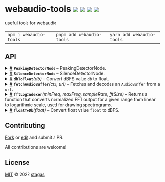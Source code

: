 <h1>
webaudio-tools <a href="https://npmjs.org/package/webaudio-tools"><img src="https://img.shields.io/badge/npm-v1.4.0-F00.svg?colorA=000"/></a> <a href="src"><img src="https://img.shields.io/badge/loc-93-FFF.svg?colorA=000"/></a> <a href="https://cdn.jsdelivr.net/npm/webaudio-tools@1.4.0/dist/webaudio-tools.min.js"><img src="https://img.shields.io/badge/brotli-601b-333.svg?colorA=000"/></a> <a href="LICENSE"><img src="https://img.shields.io/badge/license-MIT-F0B.svg?colorA=000"/></a>
</h1>

<p></p>

useful tools for webaudio

<h4>
<table><tr><td title="Triple click to select and copy paste">
<code>npm i webaudio-tools </code>
</td><td title="Triple click to select and copy paste">
<code>pnpm add webaudio-tools </code>
</td><td title="Triple click to select and copy paste">
<code>yarn add webaudio-tools</code>
</td></tr></table>
</h4>

## API

<p>  <details id="PeakingDetectorNode$20" title="Class" ><summary><span><a href="#PeakingDetectorNode$20">#</a></span>  <code><strong>PeakingDetectorNode</strong></code>     &ndash; PeakingDetectorNode.</summary>  <a href="src/peaking-detector.ts#L22">src/peaking-detector.ts#L22</a>  <ul>  <p>

Detects if signal is peaking above a threshold and emits `peaking` event.

```ts
const peakingDetectorNode = new PeakingDetectorNode(ctx)
peakingDetectorNode.decibelsThreshold = -1
peakingDetectorNode.onpeaking = () => console.log('peaking')

someAudioNode.connect(peakingDetectorNode)
// ... sometime later peaking is detected and fired once ...
// => console: "peaking"
//
// ... then when issue is resolved by user
// we make it possible to emit "peaking" event again
peakingDetectorNode.reset()
```

</p>
      <p>  <details id="constructor$21" title="Constructor" ><summary><span><a href="#constructor$21">#</a></span>  <code><strong>constructor</strong></code><em>(ctx)</em>    </summary>  <a href="src/peaking-detector.ts#L32">src/peaking-detector.ts#L32</a>  <ul>    <p>  <details id="new PeakingDetectorNode$22" title="ConstructorSignature" ><summary><span><a href="#new PeakingDetectorNode$22">#</a></span>  <code><strong>new PeakingDetectorNode</strong></code><em>()</em>    </summary>    <ul><p><a href="#PeakingDetectorNode$20">PeakingDetectorNode</a></p>      <p>  <details id="ctx$23" title="Parameter" ><summary><span><a href="#ctx$23">#</a></span>  <code><strong>ctx</strong></code>    </summary>    <ul><p><span>BaseAudioContext</span></p>        </ul></details></p>  </ul></details></p>    </ul></details><details id="decibelsThreshold$25" title="Property" ><summary><span><a href="#decibelsThreshold$25">#</a></span>  <code><strong>decibelsThreshold</strong></code>  <span><span>&nbsp;=&nbsp;</span>  <code>-1</code></span>   &ndash; Decibels threshold in dBFS to emit peaking when above</summary>  <a href="src/peaking-detector.ts#L26">src/peaking-detector.ts#L26</a>  <ul><p>number</p>        </ul></details><details id="isPeaking$24" title="Property" ><summary><span><a href="#isPeaking$24">#</a></span>  <code><strong>isPeaking</strong></code>  <span><span>&nbsp;=&nbsp;</span>  <code>false</code></span>   &ndash; Indicator whether node is peaking</summary>  <a href="src/peaking-detector.ts#L24">src/peaking-detector.ts#L24</a>  <ul><p>boolean</p>        </ul></details><details id="onpeaking$26" title="Method" ><summary><span><a href="#onpeaking$26">#</a></span>  <code><strong>onpeaking</strong></code><em>()</em>     &ndash; Event callback that fires when peaking is detected</summary>  <a href="src/peaking-detector.ts#L28">src/peaking-detector.ts#L28</a>  <ul>    <p>      <p><strong>onpeaking</strong><em>()</em>  &nbsp;=&gt;  <ul>void</ul></p></p>    </ul></details><details id="reset$29" title="Method" ><summary><span><a href="#reset$29">#</a></span>  <code><strong>reset</strong></code><em>()</em>    </summary>  <a href="src/peaking-detector.ts#L56">src/peaking-detector.ts#L56</a>  <ul>    <p>      <p><strong>reset</strong><em>()</em>  &nbsp;=&gt;  <ul>void</ul></p></p>    </ul></details></p></ul></details><details id="SilenceDetectorNode$31" title="Class" ><summary><span><a href="#SilenceDetectorNode$31">#</a></span>  <code><strong>SilenceDetectorNode</strong></code>     &ndash; SilenceDetectorNode.</summary>  <a href="src/silence-detector.ts#L21">src/silence-detector.ts#L21</a>  <ul>  <p>

Emits `silent` when signal is producing silence for a given amount of time
and emits `playing` when it starts playing.

```ts
const silenceDetectorNode = new SilenceDetectorNode(ctx)
silenceDetectorNode.silenceThresholdSeconds = 0.5
silenceDetectorNode.onplaying = () => console.log('playing')
silenceDetectorNode.onsilent = () => console.log('silent')

oscillatorNode.connect(silenceDetectorNode)
oscillatorNode.start() // => console: "playing"
...
oscillatorNode.stop()
// ... after 0.5 seconds ...
// => console: "silent"
```

</p>
      <p>  <details id="constructor$32" title="Constructor" ><summary><span><a href="#constructor$32">#</a></span>  <code><strong>constructor</strong></code><em>(ctx)</em>    </summary>  <a href="src/silence-detector.ts#L34">src/silence-detector.ts#L34</a>  <ul>    <p>  <details id="new SilenceDetectorNode$33" title="ConstructorSignature" ><summary><span><a href="#new SilenceDetectorNode$33">#</a></span>  <code><strong>new SilenceDetectorNode</strong></code><em>()</em>    </summary>    <ul><p><a href="#SilenceDetectorNode$31">SilenceDetectorNode</a></p>      <p>  <details id="ctx$34" title="Parameter" ><summary><span><a href="#ctx$34">#</a></span>  <code><strong>ctx</strong></code>    </summary>    <ul><p><span>BaseAudioContext</span></p>        </ul></details></p>  </ul></details></p>    </ul></details><details id="isSilent$35" title="Property" ><summary><span><a href="#isSilent$35">#</a></span>  <code><strong>isSilent</strong></code>  <span><span>&nbsp;=&nbsp;</span>  <code>true</code></span>   &ndash; Indicates whether there is silence or not</summary>  <a href="src/silence-detector.ts#L23">src/silence-detector.ts#L23</a>  <ul><p>boolean</p>        </ul></details><details id="silenceThresholdSeconds$36" title="Property" ><summary><span><a href="#silenceThresholdSeconds$36">#</a></span>  <code><strong>silenceThresholdSeconds</strong></code>  <span><span>&nbsp;=&nbsp;</span>  <code>0.5</code></span>   &ndash; How much silent time in seconds in order to detect silence (default: 0.5)</summary>  <a href="src/silence-detector.ts#L25">src/silence-detector.ts#L25</a>  <ul><p>number</p>        </ul></details><details id="onplaying$39" title="Method" ><summary><span><a href="#onplaying$39">#</a></span>  <code><strong>onplaying</strong></code><em>()</em>     &ndash; Event callback that fires when node receives audio</summary>  <a href="src/silence-detector.ts#L30">src/silence-detector.ts#L30</a>  <ul>    <p>      <p><strong>onplaying</strong><em>()</em>  &nbsp;=&gt;  <ul>void</ul></p></p>    </ul></details><details id="onsilent$37" title="Method" ><summary><span><a href="#onsilent$37">#</a></span>  <code><strong>onsilent</strong></code><em>()</em>     &ndash; Event callback that fires when node becomes silent</summary>  <a href="src/silence-detector.ts#L28">src/silence-detector.ts#L28</a>  <ul>    <p>      <p><strong>onsilent</strong><em>()</em>  &nbsp;=&gt;  <ul>void</ul></p></p>    </ul></details></p></ul></details><details id="dbToFloat$1" title="Function" ><summary><span><a href="#dbToFloat$1">#</a></span>  <code><strong>dbToFloat</strong></code><em>(db)</em>     &ndash; Convert dBFS value <code>db</code> to float.</summary>  <a href="src/db.ts#L7">src/db.ts#L7</a>  <ul>    <p>    <details id="db$3" title="Parameter" ><summary><span><a href="#db$3">#</a></span>  <code><strong>db</strong></code>     &ndash; Value in dBFS</summary>    <ul><p>number</p>        </ul></details>  <p><strong>dbToFloat</strong><em>(db)</em>  &nbsp;=&gt;  <ul>number</ul></p></p>    </ul></details><details id="fetchAudioBuffer$7" title="Function" ><summary><span><a href="#fetchAudioBuffer$7">#</a></span>  <code><strong>fetchAudioBuffer</strong></code><em>(ctx, url)</em>     &ndash; Fetches and decodes an <code>AudioBuffer</code> from a <code>url</code>.</summary>  <a href="src/fetch-audio-buffer.ts#L8">src/fetch-audio-buffer.ts#L8</a>  <ul>    <p>    <details id="ctx$9" title="Parameter" ><summary><span><a href="#ctx$9">#</a></span>  <code><strong>ctx</strong></code>     &ndash; AudioContext to use.</summary>    <ul><p><span>AudioContext</span></p>        </ul></details><details id="url$10" title="Parameter" ><summary><span><a href="#url$10">#</a></span>  <code><strong>url</strong></code>     &ndash; URL to fetch audio file from.</summary>    <ul><p>string</p>        </ul></details>  <p><strong>fetchAudioBuffer</strong><em>(ctx, url)</em>  &nbsp;=&gt;  <ul><span>Promise</span>&lt;<span>AudioBuffer</span>&gt;</ul></p></p>    </ul></details><details id="fftLogIndexer$11" title="Function" ><summary><span><a href="#fftLogIndexer$11">#</a></span>  <code><strong>fftLogIndexer</strong></code><em>(minFreq, maxFreq, sampleRate, fftSize)</em>     &ndash; Returns a function that converts normalized FFT output for a given range
from linear to logarithmic scale, used for drawing spectrograms.</summary>  <a href="src/fft-log-indexer.ts#L11">src/fft-log-indexer.ts#L11</a>  <ul>    <p>    <details id="minFreq$13" title="Parameter" ><summary><span><a href="#minFreq$13">#</a></span>  <code><strong>minFreq</strong></code>     &ndash; Minimum frequency.</summary>    <ul><p>number</p>        </ul></details><details id="maxFreq$14" title="Parameter" ><summary><span><a href="#maxFreq$14">#</a></span>  <code><strong>maxFreq</strong></code>     &ndash; Maximum frequency.</summary>    <ul><p>number</p>        </ul></details><details id="sampleRate$15" title="Parameter" ><summary><span><a href="#sampleRate$15">#</a></span>  <code><strong>sampleRate</strong></code>     &ndash; Sample rate.</summary>    <ul><p>number</p>        </ul></details><details id="fftSize$16" title="Parameter" ><summary><span><a href="#fftSize$16">#</a></span>  <code><strong>fftSize</strong></code>    </summary>    <ul><p>number</p>        </ul></details>  <p><strong>fftLogIndexer</strong><em>(minFreq, maxFreq, sampleRate, fftSize)</em>  &nbsp;=&gt;  <ul><details id="__type$17" title="Function" ><summary><span><a href="#__type$17">#</a></span>  <em>(normal)</em>    </summary>    <ul>    <p>    <details id="normal$19" title="Parameter" ><summary><span><a href="#normal$19">#</a></span>  <code><strong>normal</strong></code>    </summary>    <ul><p>number</p>        </ul></details>  <p><strong></strong><em>(normal)</em>  &nbsp;=&gt;  <ul>number</ul></p></p>    </ul></details></ul></p></p>    </ul></details><details id="floatToDb$4" title="Function" ><summary><span><a href="#floatToDb$4">#</a></span>  <code><strong>floatToDb</strong></code><em>(float)</em>     &ndash; Convert float value <code>float</code> to dBFS.</summary>  <a href="src/db.ts#L15">src/db.ts#L15</a>  <ul>    <p>    <details id="float$6" title="Parameter" ><summary><span><a href="#float$6">#</a></span>  <code><strong>float</strong></code>     &ndash; Value in float</summary>    <ul><p>number</p>        </ul></details>  <p><strong>floatToDb</strong><em>(float)</em>  &nbsp;=&gt;  <ul>number</ul></p></p>    </ul></details></p>

## Contributing

[Fork](https://github.com/stagas/webaudio-tools/fork) or [edit](https://github.dev/stagas/webaudio-tools) and submit a PR.

All contributions are welcome!

## License

<a href="LICENSE">MIT</a> &copy; 2022 [stagas](https://github.com/stagas)
